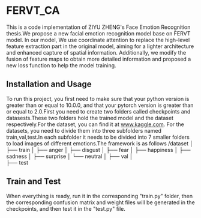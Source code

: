 # FERVT_CA
This is a code implementation of ZIYU ZHENG's Face Emotion Recognition thesis.We propose a new facial emotion recognition model base on FERVT model. In our model, We use coordinate attention to replace the high-level feature extraction part in the original model, aiming for a lighter architecture and enhanced capture of spatial information. Additionally, we modify the fusion of feature maps to obtain more detailed information and proposed a new loss function to help the model training.

## Installation and Usage

To run this project, you first need to make sure that your python version is greater than or equal to 10.0.0, and that your pytorch version is greater than or equal to 2.0.First you need to create two folders called checkpoints and datasests.These two folders hold the trained model and the dataset respectively.For the dataset, you can find it at www.kaggle.com. For the datasets, you need to divide them into three subfolders named train,val,test.In each subfolder it needs to be divided into 7 smaller folders to load images of different emotions.The framework is as follows
/dataset
│
├── train
│   ├── anger
│   ├── disgust
│   ├── fear
│   ├── happiness
│   ├── sadness
│   ├── surprise
│   └── neutral
│
├── val
│   
├── test

## Train and Test

When everything is ready, run it in the corresponding "train.py" folder, then the corresponding confusion matrix and weight files will be generated in the checkpoints, and then test it in the "test.py" file.
